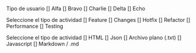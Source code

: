 Tipo de usuario
 [] Alfa
 [] Bravo
 [] Charlie
 [] Delta
 [] Echo

Seleccione el tipo de actividad
[] Feature
[] Changes
[] Hotfix
[] Refactor
[] Performance
[] Testing

Seleccione el tipo de actividad
[] HTML
[] Json
[] Archivo plano (.txt)
[] Javascript
[] Markdown / .md
